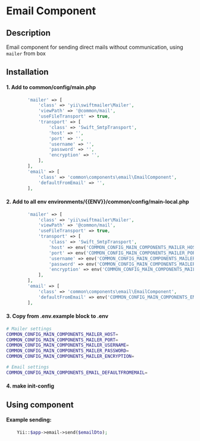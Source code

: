 # Email Component
## Description
Email component for sending direct mails without communication, using `mailer` from box
## Installation
#### 1. Add to common/config/main.php
```php
        'mailer' => [
            'class' => 'yii\swiftmailer\Mailer',
            'viewPath' => '@common/mail',
            'useFileTransport' => true,
            'transport' => [
                'class' => 'Swift_SmtpTransport',
                'host' => '',
                'port' => '',
                'username' => '',
                'password' => '',
                'encryption' => '',
            ],
        ],
        'email' => [
            'class' => 'common\components\email\EmailComponent',
            'defaultFromEmail' => '',
        ],
```

#### 2. Add to all env environments/{{ENV}}/common/config/main-local.php
```php
        'mailer' => [
            'class' => 'yii\swiftmailer\Mailer',
            'viewPath' => '@common/mail',
            'useFileTransport' => true,
            'transport' => [
                'class' => 'Swift_SmtpTransport',
                'host' => env('COMMON_CONFIG_MAIN_COMPONENTS_MAILER_HOST'),
                'port' => env('COMMON_CONFIG_MAIN_COMPONENTS_MAILER_PORT'),
                'username' => env('COMMON_CONFIG_MAIN_COMPONENTS_MAILER_USERNAME'),
                'password' => env('COMMON_CONFIG_MAIN_COMPONENTS_MAILER_PASSWORD'),
                'encryption' => env('COMMON_CONFIG_MAIN_COMPONENTS_MAILER_ENCRYPTION'),
            ],
        ],
        'email' => [
            'class' => 'common\components\email\EmailComponent',
            'defaultFromEmail' => env('COMMON_CONFIG_MAIN_COMPONENTS_EMAIL_DEFAULTFROMEMAIL'),
        ],
```

#### 3. Copy from .env.example block to .env
```bash
# Mailer settings
COMMON_CONFIG_MAIN_COMPONENTS_MAILER_HOST=
COMMON_CONFIG_MAIN_COMPONENTS_MAILER_PORT=
COMMON_CONFIG_MAIN_COMPONENTS_MAILER_USERNAME=
COMMON_CONFIG_MAIN_COMPONENTS_MAILER_PASSWORD=
COMMON_CONFIG_MAIN_COMPONENTS_MAILER_ENCRYPTION=

# Email settings
COMMON_CONFIG_MAIN_COMPONENTS_EMAIL_DEFAULTFROMEMAIL=
```

#### 4. make init-config

## Using component
#### Example sending:
```php
    Yii::$app->email->send($emailDto);
```